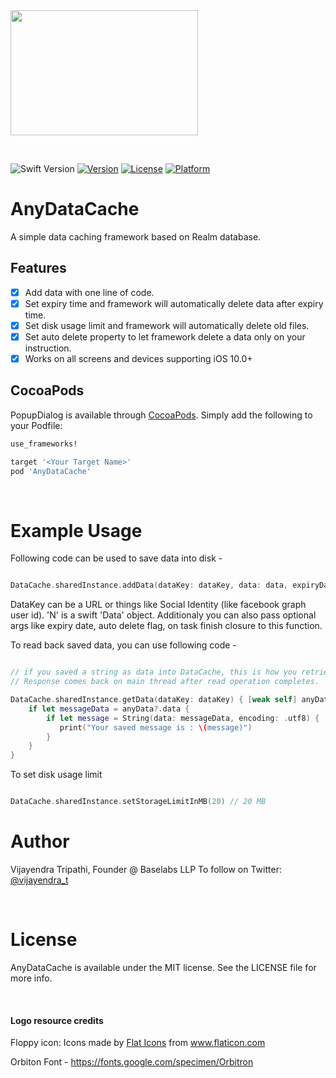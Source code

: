 
<img src="https://github.com/vijayendra-tripathi/AnyDataCache/blob/master/Assets/AnyDataCacheLogo.jpg?raw=true" width="300" height="200">

<p>&nbsp;</p>

![Swift Version](https://img.shields.io/badge/Swift-5-orange.svg)
[![Version](https://img.shields.io/cocoapods/v/AnyDataCache.svg?style=flat)](http://cocoapods.org/pods/AnyDataCache)
[![License](https://img.shields.io/cocoapods/l/AnyDataCache.svg?style=flat)](http://cocoapods.org/pods/AnyDataCache)
[![Platform](https://img.shields.io/cocoapods/p/AnyDataCache.svg?style=flat)](http://cocoapods.org/pods/AnyDataCache)

# AnyDataCache
 A simple data caching framework based on Realm database.
 
 ## Features

-  [x] Add data with one line of code.
 - [x] Set expiry time and framework will automatically delete data after expiry time.
 - [x] Set disk usage limit and framework will automatically delete old files.
 - [x] Set auto delete property to let framework delete a data only on your instruction.
 - [x] Works on all screens and devices supporting iOS 10.0+
 
 ## CocoaPods

 PopupDialog is available through [CocoaPods](http://cocoapods.org). Simply add the following to your Podfile:

 ```ruby
 use_frameworks!

 target '<Your Target Name>'
 pod 'AnyDataCache'
 ```
 
 <p>&nbsp;</p>

 # Example Usage
 
 Following code can be used to save data into disk -
 
 ```swift
 
 DataCache.sharedInstance.addData(dataKey: dataKey, data: data, expiryDate: someDateorNil, autoDelete: true, onAdd: nil)
 
 ```
 DataKey can be a URL or things like Social Identity (like facebook graph user id). 'N' 
 is a swift 'Data' object. Additionaly you can also pass optional args like expiry date, auto delete flag, on task finish closure to this function.
 
 
 To read back saved data, you can use following code -
 
 ```swift
 
 // if you saved a string as data into DataCache, this is how you retrieve it. 
 // Response comes back on main thread after read operation completes.
 
 DataCache.sharedInstance.getData(dataKey: dataKey) { [weak self] anyData in
     if let messageData = anyData?.data {
         if let message = String(data: messageData, encoding: .utf8) {
            print("Your saved message is : \(message)")
         }
     }
 }
 
 ```
 
 To set disk usage limit
 
 ```swift
 
 DataCache.sharedInstance.setStorageLimitInMB(20) // 20 MB
 
 ```
 
 # Author

Vijayendra Tripathi, Founder @ Baselabs LLP
To follow on Twitter:  [@vijayendra_t](https://twitter.com/vijayendra_t)

<p>&nbsp;</p>

# License

AnyDataCache is available under the MIT license. See the LICENSE file for more info.

<p>&nbsp;</p>

#### Logo resource credits

Floppy icon: Icons made by <a href="https://www.flaticon.com/authors/flat-icons" title="Flat Icons">Flat Icons</a> from <a href="https://www.flaticon.com/" title="Flaticon"> www.flaticon.com</a>

Orbiton Font - https://fonts.google.com/specimen/Orbitron
